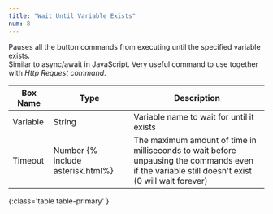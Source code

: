 ```yaml
---
title: "Wait Until Variable Exists"
num: 8
---
```


Pauses all the button commands from executing until the specified variable exists.\
Similar to async/await in JavaScript. Very useful command to use together with *Http Request command*.

| Box Name | Type | Description | 
|-------|--------|--------|
| Variable | String | Variable name to wait for until it exists |
| Timeout| Number {% include asterisk.html%} | The maximum amount of time in milliseconds to wait before unpausing the commands even if the variable still doesn't exist (0 will wait forever) |
{:class='table table-primary' }






